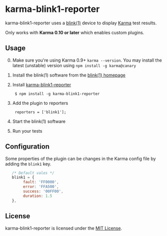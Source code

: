 # karma-blink1-reporter

karma-blink1-reporter uses a [blink(1)][1] device to display [Karma][0] test results.

Only works with **Karma 0.10 or later** which enables custom plugins.

## Usage

0. Make sure you're using Karma 0.9+ `karma --version`. You may install the latest (unstable) version using `npm install -g karma@canary`

1. Install the blink(1) software from the [blink(1) homepage][1]

2. Install [karma-blink1-reporter][2]

        $ npm install -g karma-blink1-reporter


3. Add the plugin to reporters

        reporters = ['blink1'];

4. Start the blink(1) software

5. Run your tests

## Configuration

Some properties of the plugin can be changes in the Karma config file by adding the `blink1` key.

```js
   /* Default vales */
   blink1 = {
        fault: 'FF0000',
        error: 'FFA500',
        success: '00FF00',
        duration: 1.5
   },
```

## License

karma-blink1-reporter is licensed under the [MIT License][3].

  [0]: http://karma-runner.github.com
  [1]: http://thingm.com/products/blink-1.html
  [2]: https://github.com/psyked/karma-blink1-reporter
  [3]: http://opensource.org/licenses/MIT
